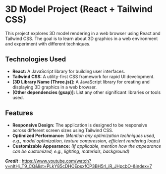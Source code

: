 # 3D Model Project (React + Tailwind CSS)

This project explores 3D model rendering in a web browser using React and Tailwind CSS. The goal is to learn about 3D graphics in a web environment and experiment with different techniques.

## Technologies Used

* **React:** A JavaScript library for building user interfaces.
* **Tailwind CSS:** A utility-first CSS framework for rapid UI development.
* **[3D Library Name (Three.js)]:** A JavaScript library for creating and displaying 3D graphics in a web browser.
* **[Other dependencies (gsap)]:** List any other significant libraries or tools used.

## Features

* **Responsive Design:** The application is designed to be responsive across different screen sizes using Tailwind CSS.
* **Optimized Performance:** *(Mention any optimization techniques used, e.g., model optimization, texture compression, efficient rendering loops)*
* **Customizable Appearance:** *(If applicable, mention how the appearance can be customized, e.g., lighting, materials, background)*

**_Credit_** : https://www.youtube.com/watch?v=nItHj_T9_CQ&list=PLkY85cDHOEpsxfCP3BH5rl_iR_JHpcbO-&index=7
